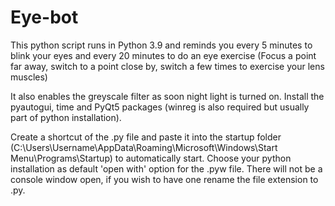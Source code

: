 # Eye-bot
This python script runs in Python 3.9 and reminds you every 5 minutes to blink your eyes and every 20 minutes to do an eye exercise (Focus a point far away, switch to a point close by, switch a few times to exercise your lens muscles)

It also enables the greyscale filter as soon night light is turned on. Install the pyautogui, time and PyQt5 packages (winreg is also required but usually part of python installation).

Create a shortcut of the .py file and paste it into the startup folder (C:\Users\Username\AppData\Roaming\Microsoft\Windows\Start Menu\Programs\Startup) to automatically start. Choose your python installation as default 'open with' option for the .pyw file. There will not be a console window open, if you wish to have one rename the file extension to .py.
